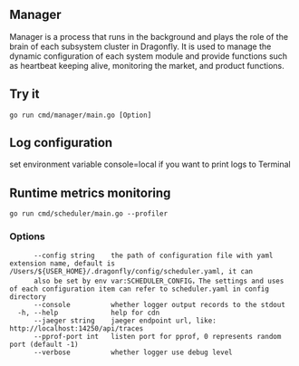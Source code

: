 ## Manager

Manager is a process that runs in the background and plays the role of the brain of each subsystem cluster in Dragonfly. It is used to manage the dynamic 
configuration of each system module and provide functions such as heartbeat keeping alive, monitoring the market, and product functions.

## Try it
```
go run cmd/manager/main.go [Option]
```

## Log configuration
set environment variable console=local if you want to print logs to Terminal

## Runtime metrics monitoring
```
go run cmd/scheduler/main.go --profiler
```
### Options

```
      --config string    the path of configuration file with yaml extension name, default is /Users/${USER_HOME}/.dragonfly/config/scheduler.yaml, it can 
      also be set by env var:SCHEDULER_CONFIG，The settings and uses of each configuration item can refer to scheduler.yaml in config directory
      --console          whether logger output records to the stdout
  -h, --help             help for cdn
      --jaeger string    jaeger endpoint url, like: http://localhost:14250/api/traces
      --pprof-port int   listen port for pprof, 0 represents random port (default -1)
      --verbose          whether logger use debug level
```
